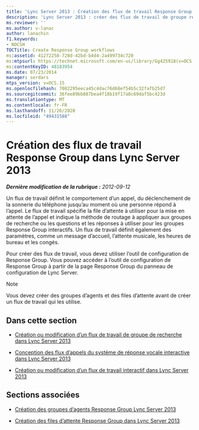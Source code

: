```yaml
---
title: 'Lync Server 2013 : Création des flux de travail Response Group'
description: 'Lync Server 2013 : créer des flux de travail de groupe réponse.'
ms.reviewer: ''
ms.author: v-lanac
author: lanachin
f1.keywords:
- NOCSH
TOCTitle: Create Response Group workflows
ms:assetid: 41272258-728d-42bd-b4d4-2a499734c720
ms:mtpsurl: https://technet.microsoft.com/en-us/library/Gg425918(v=OCS.15)
ms:contentKeyID: 48183954
ms.date: 07/23/2014
manager: serdars
mtps_version: v=OCS.15
ms.openlocfilehash: 7082295eeca45c4dac76d68ef54b5c32fafb25d7
ms.sourcegitcommit: 36fee89bb887bea4f18b19f17a8c69daf5bc423d
ms.translationtype: MT
ms.contentlocale: fr-FR
ms.lasthandoff: 11/26/2020
ms.locfileid: "49431588"
---
```

# <a name="create-response-group-workflows-in-lync-server-2013"></a>Création des flux de travail Response Group dans Lync Server 2013

<div data-xmlns="http://www.w3.org/1999/xhtml">

<div class="topic" data-xmlns="http://www.w3.org/1999/xhtml" data-msxsl="urn:schemas-microsoft-com:xslt" data-cs="https://msdn.microsoft.com/">

<div data-asp="https://msdn2.microsoft.com/asp">



</div>

<div id="mainSection">

<div id="mainBody">

<span> </span>

_**Dernière modification de la rubrique :** 2012-09-12_

Un flux de travail définit le comportement d’un appel, du déclenchement de la sonnerie du téléphone jusqu’au moment où une personne répond à l’appel. Le flux de travail spécifie la file d’attente à utiliser pour la mise en attente de l’appel et indique la méthode de routage à appliquer aux groupes de recherche ou les questions et les réponses à utiliser pour les groupes Response Group interactifs. Un flux de travail définit également des paramètres, comme un message d’accueil, l’attente musicale, les heures de bureau et les congés.

Pour créer des flux de travail, vous devez utiliser l’outil de configuration de Response Group. Vous pouvez accéder à l’outil de configuration de Response Group à partir de la page Response Group du panneau de configuration de Lync Server.

<div>


> [!NOTE]  
> Vous devez créer des groupes d’agents et des files d’attente avant de créer un flux de travail qui les utilise.



</div>

<div>

## <a name="in-this-section"></a>Dans cette section

  - [Création ou modification d’un flux de travail de groupe de recherche dans Lync Server 2013](lync-server-2013-create-or-modify-a-hunt-group-workflow.md)

  - [Conception des flux d’appels du système de réponse vocale interactive dans Lync Server 2013](lync-server-2013-design-interactive-voice-response-call-flows.md)

  - [Création ou modification d’un flux de travail interactif dans Lync Server 2013](lync-server-2013-create-or-modify-an-interactive-workflow.md)

</div>

<div>

## <a name="related-sections"></a>Sections associées

  - [Création des groupes d’agents Response Group Lync Server 2013](lync-server-2013-create-response-group-agent-groups.md)

  - [Création des files d’attente Response Group dans Lync Server 2013](lync-server-2013-create-response-group-queues.md)

</div>

</div>

<span> </span>

</div>

</div>

</div>

